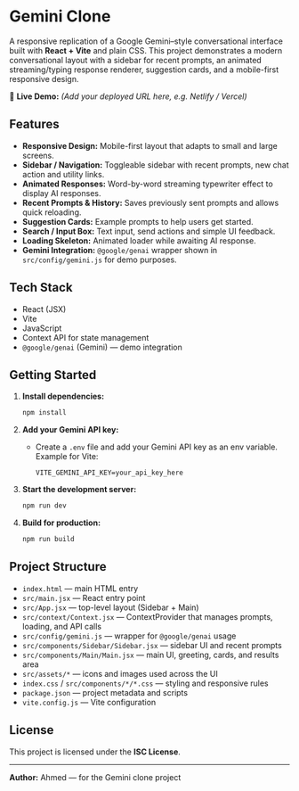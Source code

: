 # Gemini Clone 

A responsive replication of a Google Gemini–style conversational interface built with **React + Vite** and plain CSS. This project demonstrates a modern conversational layout with a sidebar for recent prompts, an animated streaming/typing response renderer, suggestion cards, and a mobile-first responsive design.

🔗 **Live Demo:** *(Add your deployed URL here, e.g. Netlify / Vercel)*

## Features

* **Responsive Design:** Mobile-first layout that adapts to small and large screens.
* **Sidebar / Navigation:** Toggleable sidebar with recent prompts, new chat action and utility links.
* **Animated Responses:** Word-by-word streaming typewriter effect to display AI responses.
* **Recent Prompts & History:** Saves previously sent prompts and allows quick reloading.
* **Suggestion Cards:** Example prompts to help users get started.
* **Search / Input Box:** Text input, send actions and simple UI feedback.
* **Loading Skeleton:** Animated loader while awaiting AI response.
* **Gemini Integration:** `@google/genai` wrapper shown in `src/config/gemini.js` for demo purposes.

## Tech Stack

* React (JSX)
* Vite
* JavaScript 
* Context API for state management
* `@google/genai` (Gemini) — demo integration

## Getting Started

1. **Install dependencies:**

   ```sh
   npm install
   ```

2. **Add your Gemini API key:**

   * Create a `.env` file and add your Gemini API key as an env variable. Example for Vite:

     ```env
     VITE_GEMINI_API_KEY=your_api_key_here
     ```

3. **Start the development server:**

   ```sh
   npm run dev
   ```

4. **Build for production:**

   ```sh
   npm run build
   ```

## Project Structure

* `index.html` — main HTML entry
* `src/main.jsx` — React entry point
* `src/App.jsx` — top-level layout (Sidebar + Main)
* `src/context/Context.jsx` — ContextProvider that manages prompts, loading, and API calls
* `src/config/gemini.js` — wrapper for `@google/genai` usage 
* `src/components/Sidebar/Sidebar.jsx` — sidebar UI and recent prompts
* `src/components/Main/Main.jsx` — main UI, greeting, cards, and results area
* `src/assets/*` — icons and images used across the UI
* `index.css` / `src/components/*/*.css` — styling and responsive rules
* `package.json` — project metadata and scripts
* `vite.config.js` — Vite configuration

## License

This project is licensed under the **ISC License**.

---

**Author:** Ahmed — for the Gemini clone project
